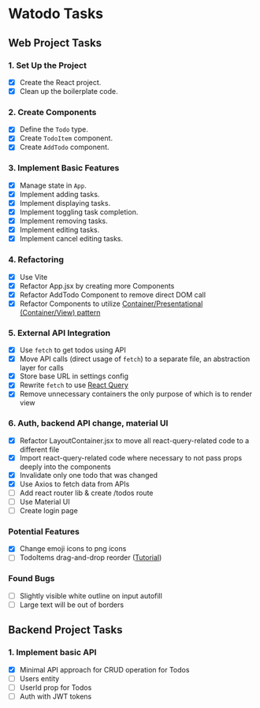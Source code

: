 # Watodo Tasks

## Web Project Tasks

### 1. Set Up the Project

- [x] Create the React project.
- [x] Clean up the boilerplate code.

### 2. Create Components

- [x] Define the `Todo` type.
- [x] Create `TodoItem` component.
- [x] Create `AddTodo` component.

### 3. Implement Basic Features

- [x] Manage state in `App`.
- [x] Implement adding tasks.
- [x] Implement displaying tasks.
- [x] Implement toggling task completion.
- [x] Implement removing tasks.
- [x] Implement editing tasks.
- [x] Implement cancel editing tasks.

### 4. Refactoring

- [x] Use Vite
- [x] Refactor App.jsx by creating more Components
- [x] Refactor AddTodo Component to remove direct DOM call
- [x] Refactor Components to utilize [Container/Presentational (Container/View) pattern](https://medium.com/@vitorbritto/react-design-patterns-the-container-presentational-pattern-775b91aa0c49)

### 5. External API Integration

- [x] Use `fetch` to get todos using API
- [x] Move API calls (direct usage of `fetch`) to a separate file, an abstraction layer for calls
- [x] Store base URL in settings config
- [x] Rewrite `fetch` to use [React Query](https://tanstack.com/query/latest)
- [x] Remove unnecessary containers the only purpose of which is to render view

### 6. Auth, backend API change, material UI

- [x] Refactor LayoutContainer.jsx to move all react-query-related code to a different file
- [x] Import react-query-related code where necessary to not pass props deeply into the components
- [x] Invalidate only one todo that was changed
- [x] Use Axios to fetch data from APIs
- [ ] Add react router lib & create /todos route
- [ ] Use Material UI
- [ ] Create login page

### Potential Features

- [x] Change emoji icons to png icons
- [ ] TodoItems drag-and-drop reorder ([Tutorial](https://www.youtube.com/watch?v=CJycVlSuaPg))

### Found Bugs

- [ ] Slightly visible white outline on input autofill
- [ ] Large text will be out of borders

## Backend Project Tasks

### 1. Implement basic API

- [x] Minimal API approach for CRUD operation for Todos
- [ ] Users entity
- [ ] UserId prop for Todos
- [ ] Auth with JWT tokens
